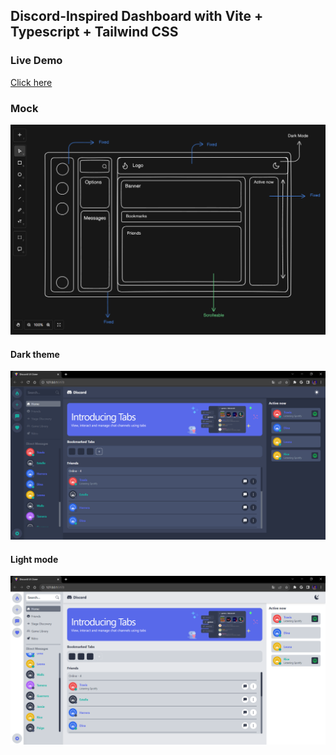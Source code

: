 ## Discord-Inspired Dashboard with Vite + Typescript + Tailwind CSS

### Live Demo

[Click here](https://discord-ui-seven.vercel.app/)

### Mock

![Mock](./mock.png)

#### Dark theme

![Dark mode](./dark-theme.png)

#### Light mode

![Light mode](./light-theme.png)

